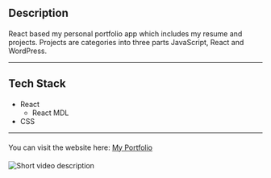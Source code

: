 ## **Description**

####
 React based my personal portfolio app which includes my resume and projects. Projects are categories into three parts JavaScript, React and WordPress.

---

## **Tech Stack**
####
* React 
    * React MDL
* CSS 
---
####
 You can visit the website here: [My Portfolio](https://dipendra-dangol.netlify.app/)

####
![Short video description]()